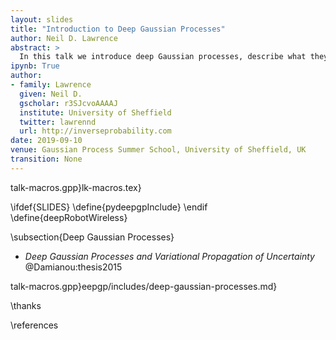 ```yaml
---
layout: slides
title: "Introduction to Deep Gaussian Processes"
author: Neil D. Lawrence
abstract: >
  In this talk we introduce deep Gaussian processes, describe what they are and what they are good for. Deep Gaussian process models make use of stochastic process composition to combine Gaussian processes together to form new models which are non-Gaussian in structure. They serve both as a theoretical model for deep learning and a functional model for regression, classification and unsupervised learning. The challenge in these models is propagating the uncertainty through the process.
ipynb: True
author:
- family: Lawrence
  given: Neil D.
  gscholar: r3SJcvoAAAAJ
  institute: University of Sheffield
  twitter: lawrennd
  url: http://inverseprobability.com
date: 2019-09-10
venue: Gaussian Process Summer School, University of Sheffield, UK
transition: None
---
```


talk-macros.gpp}lk-macros.tex}

\ifdef{SLIDES}
\define{pydeepgpInclude}
\endif
\define{deepRobotWireless}

\subsection{Deep Gaussian Processes}


* *Deep Gaussian Processes and Variational Propagation of Uncertainty*
    @Damianou:thesis2015

talk-macros.gpp}eepgp/includes/deep-gaussian-processes.md}

\thanks

\references
